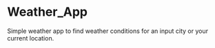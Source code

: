 # Weather_App
Simple weather app to find weather conditions for an input city or your current location.
